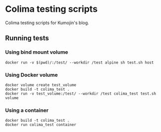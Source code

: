 # Colima testing scripts

Colima testing scripts for Kumojin's blog.

## Running tests

### Using bind mount volume

```shell
docker run -v $(pwd)/:/test/ --workdir /test alpine sh test.sh host
```

### Using Docker volume

```shell
docker volume create test_volume
docker build -t colima_test .
docker run -v test_volume:/test/ --workdir /test colima_test test.sh volume
```

### Using a container

```shell
docker build -t colima_test .
docker run colima_test container
```
